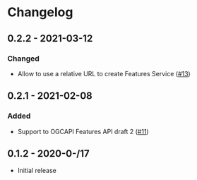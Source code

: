 # Changelog

## 0.2.2 - 2021-03-12

### Changed
* Allow to use a relative URL to create Features Service ([#13](https://github.com/haoliangyu/ogcapi-js/pull/13))

## 0.2.1 - 2021-02-08

### Added
* Support to OGCAPI Features API draft 2 ([#11](https://github.com/haoliangyu/ogcapi-js/pull/11))

## 0.1.2 - 2020-0-/17

* Initial release